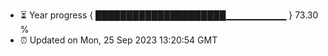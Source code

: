 - ⏳ Year progress { █████████████████████▁▁▁▁▁▁▁▁▁ } 73.30 %
- ⏰ Updated on Mon, 25 Sep 2023 13:20:54 GMT

